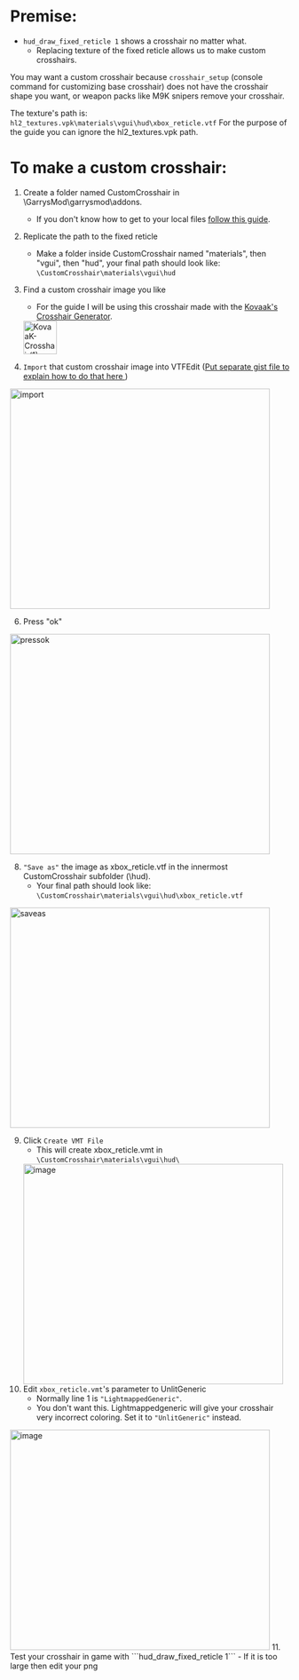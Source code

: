 # Premise:
   - ```hud_draw_fixed_reticle 1``` shows a crosshair no matter what. <br/>
     - Replacing texture of the fixed reticle allows us to make custom crosshairs. <br/>
  
You may want a custom crosshair because ```crosshair_setup``` (console command for customizing base crosshair) does not have the crosshair shape you want, or weapon packs like M9K snipers remove your crosshair. <br/>

The texture's path is:
```hl2_textures.vpk\materials\vgui\hud\xbox_reticle.vtf``` 
For the purpose of the guide you can ignore the hl2_textures.vpk path. <br>

# To make a custom crosshair:
1. Create a folder named CustomCrosshair in \GarrysMod\garrysmod\addons.
     - If you don't know how to get to your local files [follow this guide](https://steamcommunity.com/sharedfiles/filedetails/?id=760447682).
2. Replicate the path to the fixed reticle
     - Make a folder inside CustomCrosshair named "materials", then "vgui", then "hud", your final path should look like: ```\CustomCrosshair\materials\vgui\hud```
3. Find a custom crosshair image you like <br/>
      - For the guide I will be using this crosshair made with the [Kovaak's Crosshair Generator](https://crosshair.themeta.gg/). 

   <img width="60" height="60" alt="KovaaK-Crosshair(1)" src="https://github.com/user-attachments/assets/359f98cd-59e0-4af3-ae29-660a44b78e42" />


5. ```Import``` that custom crosshair image into VTFEdit (<ins>Put separate gist file to explain how to do that here </ins>)
<img width="468" height="397" alt="import" src="https://github.com/user-attachments/assets/deceaf3d-b5de-428f-b8c2-1c94c16e40f3" />

6. Press "ok"
<img width="468" height="397" alt="pressok" src="https://github.com/user-attachments/assets/6befcbec-27df-42fb-8773-87a339621f77" />

8. ```"Save as"``` the image as xbox_reticle.vtf in the innermost CustomCrosshair subfolder (\hud).
     - Your final path should look like: ```\CustomCrosshair\materials\vgui\hud\xbox_reticle.vtf```
<img width="468" height="397" alt="saveas" src="https://github.com/user-attachments/assets/a238ee23-9565-4dd8-8b5c-8a8545dc4489" />

9. Click ```Create VMT File```
      - This will create xbox_reticle.vmt in ```\CustomCrosshair\materials\vgui\hud\```
    <img width="468" height="397" alt="image" src="https://github.com/user-attachments/assets/ada4b26b-cee5-407d-ba55-11f63f236b4d" />
10. Edit ```xbox_reticle.vmt```'s parameter to UnlitGeneric
      - Normally line 1 is ```"LightmappedGeneric"```.
      - You don't want this. Lightmappedgeneric will give your crosshair very incorrect coloring. Set it to ```"UnlitGeneric"``` instead.

<img width="468" height="397" alt="image" src="https://github.com/user-attachments/assets/5eb68120-ffd7-4526-acb8-49226bfc44d1" />
11. Test your crosshair in game with ```hud_draw_fixed_reticle 1```
      - If it is too large then edit your png
